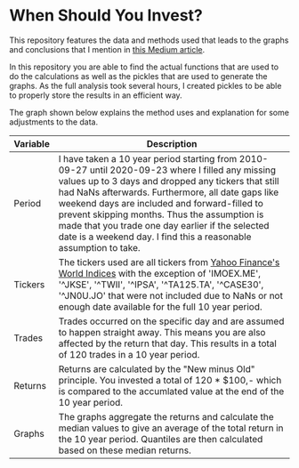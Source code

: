 # When Should You Invest?
This repository features the data and methods used that leads to the graphs and
conclusions that I mention in [this Medium article]().

In this repository you are able to find the actual functions that are used to do the calculations
as well as the pickles that are used to generate the graphs. As the full analysis took several hours,
I created pickles to be able to properly store the results in an efficient way.

The graph shown below explains the method uses and explanation for some adjustments to the data.

| Variable  | Description  |
| --------- | ------------ |
| Period    | I have taken a 10 year period starting from 2010-09-27 until 2020-09-23 where I filled any missing values up to 3 days and dropped any tickers that still had NaNs afterwards. Furthermore, all date gaps like weekend days are included and forward-filled to prevent skipping months. Thus the assumption is made that you trade one day earlier if the selected date is a weekend day. I find this a reasonable assumption to take.
| Tickers   | The tickers used are all tickers from [Yahoo Finance's World Indices](https://finance.yahoo.com/world-indices) with the exception of 'IMOEX.ME', '^JKSE', '^TWII', '^IPSA', '^TA125.TA', '^CASE30', '^JN0U.JO' that were not included due to NaNs or not  enough date available for the full 10 year period.
| Trades    | Trades occurred on the specific day and are assumed to happen straight away. This means you are also affected by the return that day. This results in a total of 120 trades in a 10 year period.
| Returns   | Returns are calculated by the "New minus Old" principle. You invested a total of 120 * $100,- which is compared to the accumlated value at the end of the 10 year period.
| Graphs    | The graphs aggregate the returns and calculate the median values to give an average of the total return in the 10 year period. Quantiles are then calculated based on these median returns.


